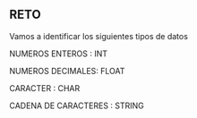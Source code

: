 ## RETO 
Vamos a identificar los siguientes tipos de datos

NUMEROS ENTEROS : INT

NUMEROS DECIMALES: FLOAT

CARACTER : CHAR 

CADENA DE CARACTERES : STRING
